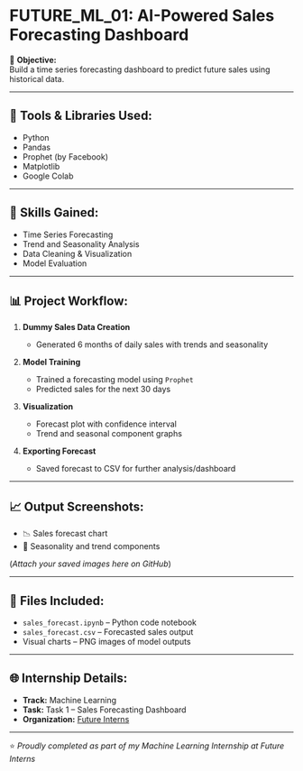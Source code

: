 # FUTURE_ML_01: AI-Powered Sales Forecasting Dashboard

📌 **Objective:**  
Build a time series forecasting dashboard to predict future sales using historical data.

---

## 🧰 Tools & Libraries Used:
- Python  
- Pandas  
- Prophet (by Facebook)  
- Matplotlib  
- Google Colab

---

## 🧠 Skills Gained:
- Time Series Forecasting  
- Trend and Seasonality Analysis  
- Data Cleaning & Visualization  
- Model Evaluation

---

## 📊 Project Workflow:

1. **Dummy Sales Data Creation**  
   - Generated 6 months of daily sales with trends and seasonality

2. **Model Training**  
   - Trained a forecasting model using `Prophet`  
   - Predicted sales for the next 30 days

3. **Visualization**  
   - Forecast plot with confidence interval  
   - Trend and seasonal component graphs

4. **Exporting Forecast**  
   - Saved forecast to CSV for further analysis/dashboard

---

## 📈 Output Screenshots:
- 📉 Sales forecast chart  
- 🔄 Seasonality and trend components  

(*Attach your saved images here on GitHub*)

---

## 📎 Files Included:
- `sales_forecast.ipynb` – Python code notebook  
- `sales_forecast.csv` – Forecasted sales output  
- Visual charts – PNG images of model outputs

---

## 🌐 Internship Details:
- **Track:** Machine Learning  
- **Task:** Task 1 – Sales Forecasting Dashboard  
- **Organization:** [Future Interns](https://futureinterns.com)

---

⭐ *Proudly completed as part of my Machine Learning Internship at Future Interns*
